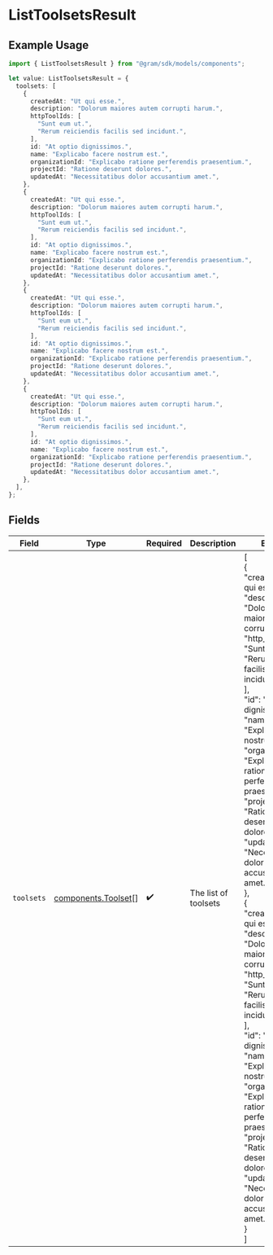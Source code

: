 # ListToolsetsResult

## Example Usage

```typescript
import { ListToolsetsResult } from "@gram/sdk/models/components";

let value: ListToolsetsResult = {
  toolsets: [
    {
      createdAt: "Ut qui esse.",
      description: "Dolorum maiores autem corrupti harum.",
      httpToolIds: [
        "Sunt eum ut.",
        "Rerum reiciendis facilis sed incidunt.",
      ],
      id: "At optio dignissimos.",
      name: "Explicabo facere nostrum est.",
      organizationId: "Explicabo ratione perferendis praesentium.",
      projectId: "Ratione deserunt dolores.",
      updatedAt: "Necessitatibus dolor accusantium amet.",
    },
    {
      createdAt: "Ut qui esse.",
      description: "Dolorum maiores autem corrupti harum.",
      httpToolIds: [
        "Sunt eum ut.",
        "Rerum reiciendis facilis sed incidunt.",
      ],
      id: "At optio dignissimos.",
      name: "Explicabo facere nostrum est.",
      organizationId: "Explicabo ratione perferendis praesentium.",
      projectId: "Ratione deserunt dolores.",
      updatedAt: "Necessitatibus dolor accusantium amet.",
    },
    {
      createdAt: "Ut qui esse.",
      description: "Dolorum maiores autem corrupti harum.",
      httpToolIds: [
        "Sunt eum ut.",
        "Rerum reiciendis facilis sed incidunt.",
      ],
      id: "At optio dignissimos.",
      name: "Explicabo facere nostrum est.",
      organizationId: "Explicabo ratione perferendis praesentium.",
      projectId: "Ratione deserunt dolores.",
      updatedAt: "Necessitatibus dolor accusantium amet.",
    },
    {
      createdAt: "Ut qui esse.",
      description: "Dolorum maiores autem corrupti harum.",
      httpToolIds: [
        "Sunt eum ut.",
        "Rerum reiciendis facilis sed incidunt.",
      ],
      id: "At optio dignissimos.",
      name: "Explicabo facere nostrum est.",
      organizationId: "Explicabo ratione perferendis praesentium.",
      projectId: "Ratione deserunt dolores.",
      updatedAt: "Necessitatibus dolor accusantium amet.",
    },
  ],
};
```

## Fields

| Field                                                                                                                                                                                                                                                                                                                                                                                                                                                                                                                                                                                                                                                                                                                                                                                                                                        | Type                                                                                                                                                                                                                                                                                                                                                                                                                                                                                                                                                                                                                                                                                                                                                                                                                                         | Required                                                                                                                                                                                                                                                                                                                                                                                                                                                                                                                                                                                                                                                                                                                                                                                                                                     | Description                                                                                                                                                                                                                                                                                                                                                                                                                                                                                                                                                                                                                                                                                                                                                                                                                                  | Example                                                                                                                                                                                                                                                                                                                                                                                                                                                                                                                                                                                                                                                                                                                                                                                                                                      |
| -------------------------------------------------------------------------------------------------------------------------------------------------------------------------------------------------------------------------------------------------------------------------------------------------------------------------------------------------------------------------------------------------------------------------------------------------------------------------------------------------------------------------------------------------------------------------------------------------------------------------------------------------------------------------------------------------------------------------------------------------------------------------------------------------------------------------------------------- | -------------------------------------------------------------------------------------------------------------------------------------------------------------------------------------------------------------------------------------------------------------------------------------------------------------------------------------------------------------------------------------------------------------------------------------------------------------------------------------------------------------------------------------------------------------------------------------------------------------------------------------------------------------------------------------------------------------------------------------------------------------------------------------------------------------------------------------------- | -------------------------------------------------------------------------------------------------------------------------------------------------------------------------------------------------------------------------------------------------------------------------------------------------------------------------------------------------------------------------------------------------------------------------------------------------------------------------------------------------------------------------------------------------------------------------------------------------------------------------------------------------------------------------------------------------------------------------------------------------------------------------------------------------------------------------------------------- | -------------------------------------------------------------------------------------------------------------------------------------------------------------------------------------------------------------------------------------------------------------------------------------------------------------------------------------------------------------------------------------------------------------------------------------------------------------------------------------------------------------------------------------------------------------------------------------------------------------------------------------------------------------------------------------------------------------------------------------------------------------------------------------------------------------------------------------------- | -------------------------------------------------------------------------------------------------------------------------------------------------------------------------------------------------------------------------------------------------------------------------------------------------------------------------------------------------------------------------------------------------------------------------------------------------------------------------------------------------------------------------------------------------------------------------------------------------------------------------------------------------------------------------------------------------------------------------------------------------------------------------------------------------------------------------------------------- |
| `toolsets`                                                                                                                                                                                                                                                                                                                                                                                                                                                                                                                                                                                                                                                                                                                                                                                                                                   | [components.Toolset](../../models/components/toolset.md)[]                                                                                                                                                                                                                                                                                                                                                                                                                                                                                                                                                                                                                                                                                                                                                                                   | :heavy_check_mark:                                                                                                                                                                                                                                                                                                                                                                                                                                                                                                                                                                                                                                                                                                                                                                                                                           | The list of toolsets                                                                                                                                                                                                                                                                                                                                                                                                                                                                                                                                                                                                                                                                                                                                                                                                                         | [<br/>{<br/>"created_at": "Ut qui esse.",<br/>"description": "Dolorum maiores autem corrupti harum.",<br/>"http_tool_ids": [<br/>"Sunt eum ut.",<br/>"Rerum reiciendis facilis sed incidunt."<br/>],<br/>"id": "At optio dignissimos.",<br/>"name": "Explicabo facere nostrum est.",<br/>"organization_id": "Explicabo ratione perferendis praesentium.",<br/>"project_id": "Ratione deserunt dolores.",<br/>"updated_at": "Necessitatibus dolor accusantium amet."<br/>},<br/>{<br/>"created_at": "Ut qui esse.",<br/>"description": "Dolorum maiores autem corrupti harum.",<br/>"http_tool_ids": [<br/>"Sunt eum ut.",<br/>"Rerum reiciendis facilis sed incidunt."<br/>],<br/>"id": "At optio dignissimos.",<br/>"name": "Explicabo facere nostrum est.",<br/>"organization_id": "Explicabo ratione perferendis praesentium.",<br/>"project_id": "Ratione deserunt dolores.",<br/>"updated_at": "Necessitatibus dolor accusantium amet."<br/>}<br/>] |